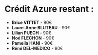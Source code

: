# Crédit Azure restant :

- **Brice VITTET** - 90€
- **Laure-Anne BLUTEAU** - 90€
- **Lilian PUECH** - 90€
- **Noé FLECHON** - 90€
- **Pamella HANI** - 90€
- **Rémi DEL-MEDICO** - 90€
